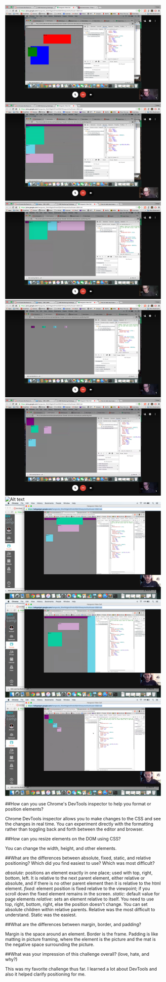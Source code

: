 ![Alt text](imgs/1.png)![Alt text](imgs/2.png)![Alt text](imgs/3.png)![Alt text](imgs/4.png)![Alt text](imgs/5.png)![Alt text](imgs/6.png)![Alt text](imgs/7.png)![Alt text](imgs/8.png)![Alt text](imgs/9.png)

##How can you use Chrome's DevTools inspector to help you format or position elements?

Chrome DevTools inspector allows you to make changes to the CSS and see the changes in real time. You can experiment directly with the formatting rather than toggling back and forth between the editor and browser.

##How can you resize elements on the DOM using CSS?

You can change the width, height, and other elements.

##What are the differences between absolute, fixed, static, and relative positioning? Which did you find easiest to use? Which was most difficult?

<em>absolute</em>: positions an element exactly in one place; used with top, right, bottom, left. It is relative to the next parent element, either relative or absolute, and if there is no other parent element then it is relative to the html element.
<em>fixed</em>: element position is fixed relative to the viewpoint; if you scroll down the fixed element remains in the screen.
<em>static</em>: default value for page elements
<em>relative</em>: sets an element relative to itself. You need to use top, right, bottom, right, else the position doesn't change. You can set absolute children within relative parents. Relative was the most difficult to understand. Static was the easiest.

##What are the differences between margin, border, and padding?

Margin is the space around an element. Border is the frame. Padding is like matting in picture framing, where the element is the picture and the mat is the negative space surrounding the picture.

##What was your impression of this challenge overall? (love, hate, and why?)

This was my favorite challenge thus far. I learned a lot about DevTools and also it helped clarify positioning for me.
